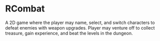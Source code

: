 # RCombat
A 2D game where the player may name, select, and switch characters to defeat enemies with weapon upgrades. Player may venture off to collect treasure, gain experience, and beat the levels in the dungeon.
